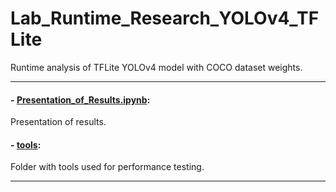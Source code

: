 # Lab_Runtime_Research_YOLOv4_TFLite
Runtime analysis of TFLite YOLOv4 model with COCO dataset weights.

---

#### - [Presentation_of_Results.ipynb](https://github.com/patryklaskowski/Lab_Runtime_Research_YOLOv4_TFLite/blob/main/Presentation_of_Results.ipynb):
Presentation of results.

#### - [tools](https://github.com/patryklaskowski/Lab_Runtime_Research_YOLOv4_TFLite/tree/main/tools):
Folder with tools used for performance testing.

---
